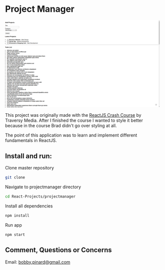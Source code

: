 # Project Manager

![Current UI](Current_UI.png)

This project was originally made with the [ReactJS Crash Course](https://www.youtube.com/watch?v=A71aqufiNtQ) by Traversy Media. After I finished the course I wanted to style it better because in the course Brad didn't go over styling at all.

The point of this application was to learn and implement different fundamentals in ReactJS.

## Install and run:
Clone master repository
```sh
git clone 
```

Navigate to projectmanager directory
```sh
cd React-Projects/projectmanager
```

Install all dependencies
```sh
npm install
```

Run app
```sh
npm start
```

## Comment, Questions or Concerns
Email: bobby.pinard@gmail.com